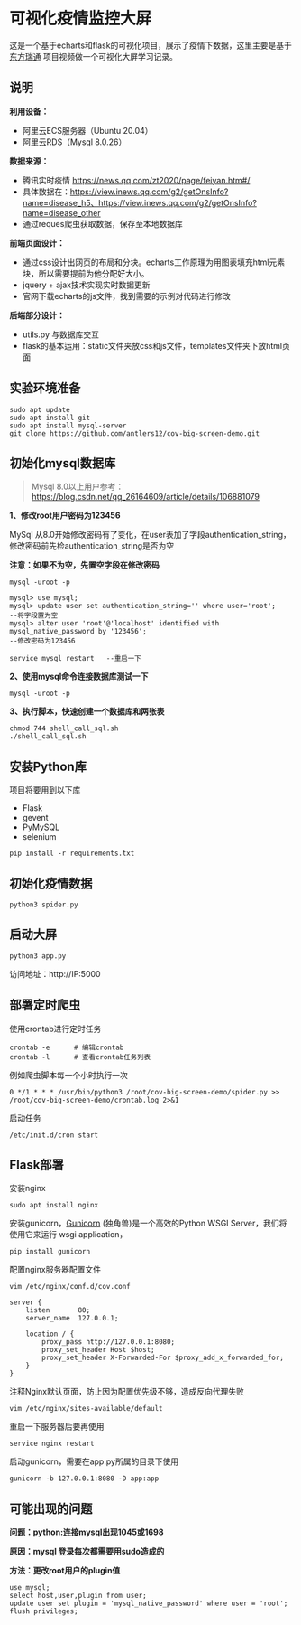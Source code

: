 # 可视化疫情监控大屏

这是一个基于echarts和flask的可视化项目，展示了疫情下数据，这里主要是基于[东方瑞通](https://space.bilibili.com/445321758) 项目视频做一个可视化大屏学习记录。

## 说明

**利用设备：**

- 阿里云ECS服务器（Ubuntu 20.04）
- 阿里云RDS（Mysql 8.0.26）

**数据来源：**

- 腾讯实时疫情 https://news.qq.com/zt2020/page/feiyan.htm#/
- 具体数据在：https://view.inews.qq.com/g2/getOnsInfo?name=disease_h5、https://view.inews.qq.com/g2/getOnsInfo?name=disease_other
- 通过reques爬虫获取数据，保存至本地数据库

**前端页面设计：**

- 通过css设计出网页的布局和分块。echarts工作原理为用图表填充html元素块，所以需要提前为他分配好大小。
- jquery + ajax技术实现实时数据更新
- 官网下载echarts的js文件，找到需要的示例对代码进行修改

**后端部分设计：**

- utils.py 与数据库交互
- flask的基本运用：static文件夹放css和js文件，templates文件夹下放html页面

## 实验环境准备

```
sudo apt update
sudo apt install git
sudo apt install mysql-server
git clone https://github.com/antlers12/cov-big-screen-demo.git
```

## 初始化mysql数据库

> Mysql 8.0以上用户参考：https://blog.csdn.net/qq_26164609/article/details/106881079

**1、修改root用户密码为123456**

MySql 从8.0开始修改密码有了变化，在user表加了字段authentication_string，修改密码前先检authentication_string是否为空

**注意：如果不为空，先置空字段在修改密码**

```
mysql -uroot -p

mysql> use mysql; 
mysql> update user set authentication_string='' where user='root';      --将字段置为空
mysql> alter user 'root'@'localhost' identified with mysql_native_password by '123456';     
--修改密码为123456

service mysql restart	--重启一下
```

**2、使用mysql命令连接数据库测试一下**

```
mysql -uroot -p
```

**3、执行脚本，快速创建一个数据库和两张表**

```
chmod 744 shell_call_sql.sh
./shell_call_sql.sh
```

## 安装Python库

项目将要用到以下库

- Flask
- gevent
- PyMySQL
- selenium

```
pip install -r requirements.txt
```

## 初始化疫情数据

```
python3 spider.py
```

## 启动大屏

```
python3 app.py
```

访问地址：http://IP:5000

## 部署定时爬虫

使用crontab进行定时任务

```
crontab -e		# 编辑crontab
crontab -l		# 查看crontab任务列表
```

例如爬虫脚本每一个小时执行一次

```
0 */1 * * * /usr/bin/python3 /root/cov-big-screen-demo/spider.py >> /root/cov-big-screen-demo/crontab.log 2>&1
```

启动任务

```
/etc/init.d/cron start
```

## Flask部署

安装nginx

```
sudo apt install nginx
```

安装gunicorn，[Gunicorn](https://gunicorn.org/) (独角兽)是一个高效的Python WSGI Server，我们将使用它来运行 wsgi application，

```
pip install gunicorn
```

配置nginx服务器配置文件

```
vim /etc/nginx/conf.d/cov.conf
```

```
server {
    listen       80;
    server_name  127.0.0.1;
 
    location / {
        proxy_pass http://127.0.0.1:8080;
        proxy_set_header Host $host;
        proxy_set_header X-Forwarded-For $proxy_add_x_forwarded_for;
    }
}
```

注释Nginx默认页面，防止因为配置优先级不够，造成反向代理失败

```
vim /etc/nginx/sites-available/default
```

重启一下服务器后要再使用

```
service nginx restart
```
启动gunicorn，需要在app.py所属的目录下使用

```
gunicorn -b 127.0.0.1:8080 -D app:app
```

## 可能出现的问题

**问题：python:连接mysql出现1045或1698**

**原因：mysql 登录每次都需要用sudo造成的**

**方法：更改root用户的plugin值**

```
use mysql;
select host,user,plugin from user;
update user set plugin = 'mysql_native_password' where user = 'root';
flush privileges;
```
